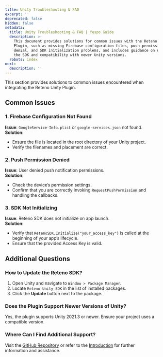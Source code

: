 ```yaml
---
title: Unity Troubleshooting & FAQ
excerpt: ''
deprecated: false
hidden: false
metadata:
  title: Unity Troubleshooting & FAQ | Yespo Guide
  description: >-
    This document provides solutions for common issues with the Reteno Unity
    Plugin, such as missing Firebase configuration files, push permission
    denial, and SDK initialization problems, and includes guidance on updating
    the SDK and compatibility with newer Unity versions.
  robots: index
next:
  description: ''
---
```

This section provides solutions to common issues encountered when integrating the Reteno Unity Plugin.

## Common Issues

### 1. Firebase Configuration Not Found

**Issue**: `GoogleService-Info.plist` or `google-services.json` not found.\
**Solution**:

* Ensure the file is located in the root directory of your Unity project.
* Verify the filenames and placement are correct.

### 2. Push Permission Denied

**Issue**: User denied push notification permissions.\
**Solution**:

* Check the device’s permission settings.
* Confirm that you are correctly invoking `RequestPushPermission` and handling the callbacks.

### 3. SDK Not Initializing

**Issue**: Reteno SDK does not initialize on app launch.\
**Solution**:

* Verify that `RetenoSDK.Initialize("your_access_key")` is called at the beginning of your app’s lifecycle.
* Ensure that the provided Access Key is valid.

## Additional Questions

### How to Update the Reteno SDK?

1. Open Unity and navigate to `Window > Package Manager`.
2. Locate `Reteno Unity SDK` in the list of installed packages.
3. Click the **Update** button next to the package.

### Does the Plugin Support Newer Versions of Unity?

Yes, the plugin supports Unity 2021.3 or newer. Ensure your project uses a compatible version.

### Where Can I Find Additional Support?

Visit the <a rel="nofollow" href="https://github.com/reteno-com/reteno-unity/tree/main/com.reteno.example" target="_blank">GitHub Repository</a> or refer to the <a rel="nofollow" href="https://github.com/reteno-com/reteno-mobile-documentation/blob/main/Unity/Introduction/Introduction.md" target="_blank">Introduction</a> for further information and assistance.

